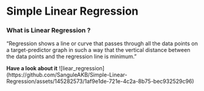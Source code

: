<h1>Simple Linear Regression</h1>

<h3>What is Linear Regression ?</h3>
<p> “Regression shows a line or curve that passes through all the data points on a target-predictor graph in such a way that the vertical distance between the data points and the regression line is minimum.”</p>
<b>Have a look about it</b>
![liear_regression](https://github.com/SanguleAKB/Simple-Linear-Regression/assets/145282573/1af9e1de-721e-4c2a-8b75-bec932529c96)
